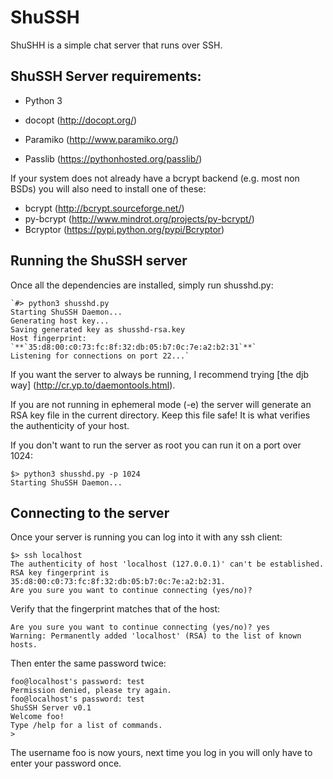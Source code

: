 ShuSSH
======
ShuSHH is a simple chat server that runs over SSH.

## ShuSSH Server requirements:
 - Python 3

 - docopt (http://docopt.org/)

 - Paramiko (http://www.paramiko.org/)

 - Passlib (https://pythonhosted.org/passlib/)

  If your system does not already have a bcrypt backend (e.g. most non BSDs)
  you will also need to install one of these:
  - bcrypt (http://bcrypt.sourceforge.net/)
  - py-bcrypt (http://www.mindrot.org/projects/py-bcrypt/)
  - Bcryptor (https://pypi.python.org/pypi/Bcryptor)

## Running the ShuSSH server
Once all the dependencies are installed, simply run shusshd.py:

    `#> python3 shusshd.py 
    Starting ShuSSH Daemon...
    Generating host key...
    Saving generated key as shusshd-rsa.key
    Host fingerprint: `**`35:d8:00:c0:73:fc:8f:32:db:05:b7:0c:7e:a2:b2:31`**`
    Listening for connections on port 22...`

If you want the server to always be running, I recommend trying [the djb
way] (http://cr.yp.to/daemontools.html).

If you are not running in ephemeral mode (-e) the server will generate an
RSA key file in the current directory. Keep this file safe! It is what
verifies the authenticity of your host.

If you don't want to run the server as root you can run it on a port over 1024:

    $> python3 shusshd.py -p 1024
    Starting ShuSSH Daemon...

## Connecting to the server
Once your server is running you can log into it with any ssh client:

    $> ssh localhost
    The authenticity of host 'localhost (127.0.0.1)' can't be established.
    RSA key fingerprint is 35:d8:00:c0:73:fc:8f:32:db:05:b7:0c:7e:a2:b2:31.
    Are you sure you want to continue connecting (yes/no)?

Verify that the fingerprint matches that of the host:

    Are you sure you want to continue connecting (yes/no)? yes
    Warning: Permanently added 'localhost' (RSA) to the list of known hosts.

Then enter the same password twice:

    foo@localhost's password: test
    Permission denied, please try again.
    foo@localhost's password: test
    ShuSSH Server v0.1
    Welcome foo!
    Type /help for a list of commands.
    > 

The username foo is now yours, next time you log in you will only have to
enter your password once.


